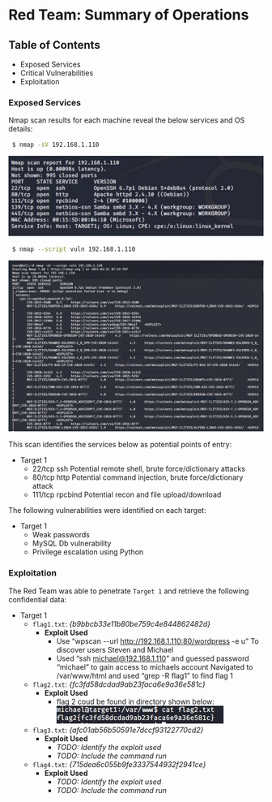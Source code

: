 # Red Team: Summary of Operations

## Table of Contents
- Exposed Services
- Critical Vulnerabilities
- Exploitation

### Exposed Services

Nmap scan results for each machine reveal the below services and OS details:

```bash
 $ nmap -sV 192.168.1.110
  ```
 ![nmap1](/Screenshots/Capture1.JPG)
 
```bash
 $ nmap --script vuln 192.168.1.110
  ```
  ![nmap1](/Screenshots/Vulnerabilities.JPG)

This scan identifies the services below as potential points of entry:
- Target 1
  - 22/tcp ssh Potential remote shell, brute force/dictionary attacks
  - 80/tcp http Potential command injection, brute force/dictionary attack
  - 111/tcp rpcbind Potential recon and file upload/download

The following vulnerabilities were identified on each target:
- Target 1
  - Weak passwords
  - MySQL Db vulnerability
  - Privilege escalation using Python

### Exploitation

The Red Team was able to penetrate `Target 1` and retrieve the following confidential data:
- Target 1
  - `flag1.txt`:  _{b9bbcb33e11b80be759c4e844862482d}_
    - **Exploit Used**
         - Use “wpscan --url http://192.168.1.110:80/wordpress -e u”
           To discover users Steven and Michael
         - Used “ssh michael@192.168.1.110” and guessed password “michael” to gain access to michaels account
           Navigated to /var/www/html and used “grep -R flag1” to find flag 1
  - `flag2.txt`: _{fc3fd58dcdad9ab23faca6e9a36e581c}_
    - **Exploit Used**
      - flag 2 coud be found in directory shown below:
        ![Flag2](/Screenshots/Flag2.JPG)
  - `flag3.txt`: _{afc01ab56b50591e7dccf93122770cd2}_
    - **Exploit Used**
      - _TODO: Identify the exploit used_
      - _TODO: Include the command run_
  - `flag4.txt`: _{715dea6c055b9fe3337544932f2941ce}_
    - **Exploit Used**
      - _TODO: Identify the exploit used_
      - _TODO: Include the command run_


